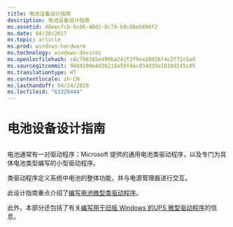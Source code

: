 ```yaml
---
title: 电池设备设计指南
description: 电池设备设计指南
ms.assetid: d8eecfcb-6c06-40d1-8c78-b8c88eb890f2
ms.date: 04/20/2017
ms.topic: article
ms.prod: windows-hardware
ms.technology: windows-devices
ms.openlocfilehash: cdc798165ed99ba241f2f9ea10d26f4c2f71c5ad
ms.sourcegitcommit: 988d100e4d3b218a59fdac034d39a1816d145c85
ms.translationtype: HT
ms.contentlocale: zh-CN
ms.lasthandoff: 04/24/2020
ms.locfileid: "63328444"
---
```

# <a name="battery-devices-design-guide"></a>电池设备设计指南


## <span id="ddk_design_guide_battery_devices_dg"></span><span id="DDK_DESIGN_GUIDE_BATTERY_DEVICES_DG"></span>


电池通常有一对驱动程序：Microsoft 提供的通用电池类驱动程序，以及专门为具体电池类型编写的小型驱动程序。

类驱动程序定义系统中电池的整体功能，并与电源管理器进行交互。

此设计指南重点介绍了[编写电池微型类驱动程序](writing-battery-miniclass-drivers.md)。

此外，本部分还包括了有关[编写用于旧版 Windows 的UPS 微型驱动程序](writing-ups-minidrivers.md)的信息。

 

 




